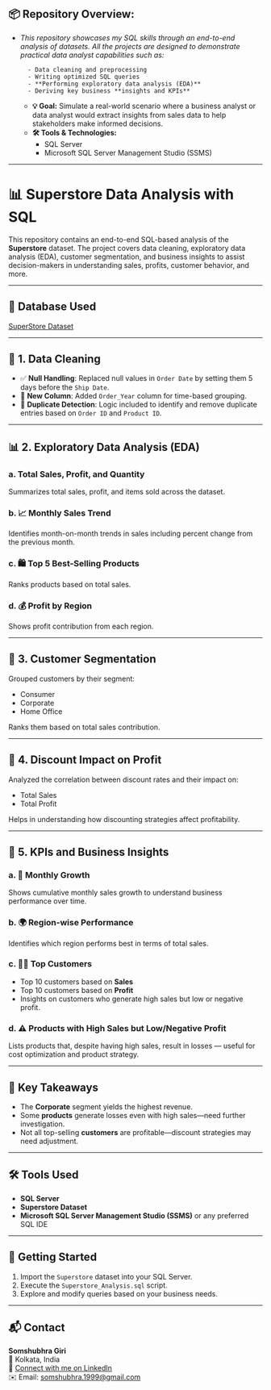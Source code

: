 ## 📦 Repository Overview:
- *This repository showcases my SQL skills through an end-to-end analysis of datasets. All the projects are designed to demonstrate practical data analyst capabilities such as:*

        - Data cleaning and preprocessing
        - Writing optimized SQL queries
        - **Performing exploratory data analysis (EDA)**
        - Deriving key business **insights and KPIs**

  - **💡 Goal:** Simulate a real-world scenario where a business analyst or data analyst would extract insights from sales data to help stakeholders make informed decisions.
  - **🛠️ Tools & Technologies:**
       - SQL Server
       - Microsoft SQL Server Management Studio (SSMS)
---
# 📊 Superstore Data Analysis with SQL

This repository contains an end-to-end SQL-based analysis of the **Superstore** dataset. The project covers data cleaning, exploratory data analysis (EDA), customer segmentation, and business insights to assist decision-makers in understanding sales, profits, customer behavior, and more.

---
## 📁 Database Used

[SuperStore Dataset](https://github.com/somshubh/Data_Analyst_SQL_Project/blob/main/SuperStore_Sales_Analysis/Superstore.xlsx)

---

## 🧼 1. Data Cleaning

- ✅ **Null Handling**: Replaced null values in `Order Date` by setting them 5 days before the `Ship Date`.
- 📅 **New Column**: Added `Order_Year` column for time-based grouping.
- 🔁 **Duplicate Detection**: Logic included to identify and remove duplicate entries based on `Order ID` and `Product ID`.

---

## 📊 2. Exploratory Data Analysis (EDA)

### a. Total Sales, Profit, and Quantity
Summarizes total sales, profit, and items sold across the dataset.

### b. 📈 Monthly Sales Trend
Identifies month-on-month trends in sales including percent change from the previous month.

### c. 🛍 Top 5 Best-Selling Products
Ranks products based on total sales.

### d. 💰 Profit by Region
Shows profit contribution from each region.

---

## 👥 3. Customer Segmentation

Grouped customers by their segment:
- Consumer
- Corporate
- Home Office

Ranks them based on total sales contribution.

---

## 🔻 4. Discount Impact on Profit

Analyzed the correlation between discount rates and their impact on:
- Total Sales
- Total Profit

Helps in understanding how discounting strategies affect profitability.

---

## 📌 5. KPIs and Business Insights

### a. 📅 Monthly Growth
Shows cumulative monthly sales growth to understand business performance over time.

### b. 🌍 Region-wise Performance
Identifies which region performs best in terms of total sales.

### c. 🧑‍💼 Top Customers
- Top 10 customers based on **Sales**
- Top 10 customers based on **Profit**
- Insights on customers who generate high sales but low or negative profit.

### d. ⚠️ Products with High Sales but Low/Negative Profit
Lists products that, despite having high sales, result in losses — useful for cost optimization and product strategy.

---

## 📌 Key Takeaways

- The **Corporate** segment yields the highest revenue.
- Some **products** generate losses even with high sales—need further investigation.
- Not all top-selling **customers** are profitable—discount strategies may need adjustment.

---

## 🛠️ Tools Used

- **SQL Server**
- **Superstore Dataset**
- **Microsoft SQL Server Management Studio (SSMS)** or any preferred SQL IDE

---

## 🚀 Getting Started

1. Import the `Superstore` dataset into your SQL Server.
2. Execute the `Superstore_Analysis.sql` script.
3. Explore and modify queries based on your business needs.

---

## 📬 Contact

**Somshubhra Giri**  
📍 Kolkata, India  
🔗 [Connect with me on LinkedIn](https://www.linkedin.com/in/somshubhra-giri-5a2666198)  
✉️ Email: somshubhra.1999@gmail.com



